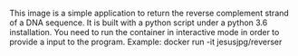 This image is a simple application to return the reverse complement strand of a DNA sequence. 
It is built with a python script under a python 3.6 installation.
You need to run the container in interactive mode in order to provide a input to the program.
Example:
docker run -it jesusjpg/reverser